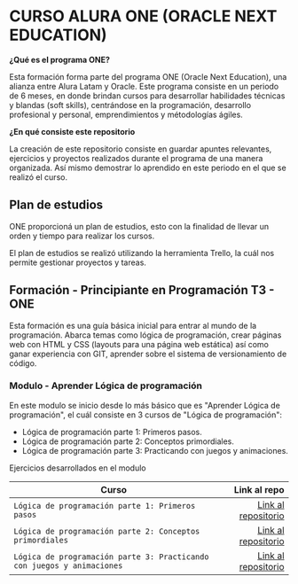 # CURSO ALURA ONE (ORACLE NEXT EDUCATION)

**¿Qué es el programa ONE?**

Esta formación forma parte del programa ONE (Oracle Next Education), una alianza entre Alura Latam y Oracle. Este programa consiste en un periodo de 6 meses, en donde brindan cursos para desarrollar habilidades técnicas y blandas (soft skills), centrándose en la programación, desarrollo profesional y personal, emprendimientos y métodologías ágiles.

**¿En qué consiste este repositorio**

La creación de este repositorio consiste en guardar apuntes relevantes, ejercicios y proyectos realizados durante el programa de una manera organizada. Así mismo demostrar lo aprendido en este periodo en el que se realizó el curso.

## Plan de estudios
ONE proporcioná un plan de estudios, esto con la finalidad de llevar un orden y tiempo para realizar los cursos.

El plan de estudios se realizó utilizando la herramienta Trello, la cuál nos permite gestionar proyectos y tareas.

## Formación - Principiante en Programación T3 - ONE
Esta formación es una guía básica inicial para entrar al mundo de la programación. Abarca temas como lógica de programación, crear páginas web con HTML y CSS (layouts para una página web estática) así como ganar experiencia con GIT, aprender sobre el sistema de versionamiento de código.


### Modulo - Aprender Lógica de programación 

En este modulo se inicio desde lo más básico que es "Aprender Lógica de programación", el cuál consiste en 3 cursos de "Lógica de programación":
* Lógica de programación parte 1: Primeros pasos.
* Lógica de programación parte 2: Conceptos primordiales.
* Lógica de programación parte 3: Practicando con juegos y animaciones.


Ejercicios desarrollados en el modulo

| Curso | Link al repo |
| ----- | ------------:|
|`Lógica de programación parte 1: Primeros pasos`|[Link al repositorio](https://github.com/AngelDiaz-21/logica-1-primerosPasos.git)|
|`Lógica de programación parte 2: Conceptos primordiales`|[Link al repositorio]()|
|`Lógica de programación parte 3: Practicando con juegos y animaciones`|[Link al repositorio]()|



<!-- | Proyecto | Práctica | Link al repo |
| ------------- |:-------------:| -----:|
|`Fizzbuzz`|1, 2 y 3|[Link al repo](https://github.com/AngelDiaz-21/Fizzbuzz)|
|`Pull Request - Contribución Fizzbuzz`|4|[Link al repo](https://github.com/AngelDiaz-21/fizzbuzz-contribucion-openSource)|
|`Code Challenge`|5|[Link al repo](https://github.com/AngelDiaz-21/Code-challenge)|
|`API-REST Trello`|6|[Link al repo](https://github.com/AngelDiaz-21/API-REST-Trello)|
|`Trello JS Fork`|7|[Link al repo](https://github.com/LaunchX-InnovaccionVirtual/MissionNodeJS)| -->